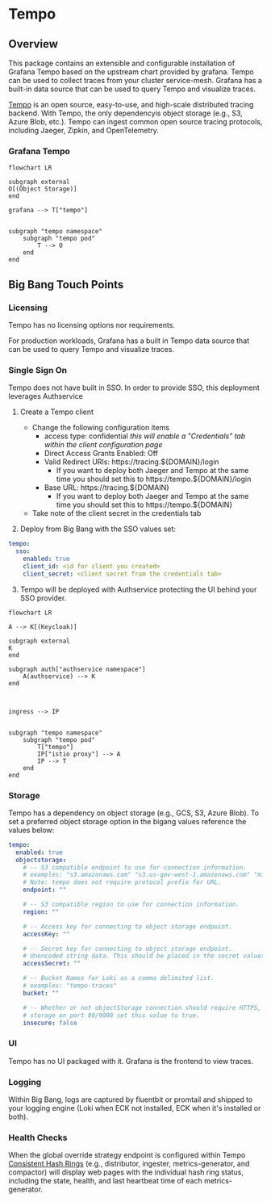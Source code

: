 # Tempo

## Overview

This package contains an extensible and configurable installation of Grafana Tempo based on the upstream chart provided by grafana. Tempo can be used to collect traces from your cluster service-mesh. Grafana has a built-in data source that can be used to query Tempo and visualize traces.

[Tempo](https://grafana.com/docs/tempo/latest/) is an open source, easy-to-use, and high-scale distributed tracing backend. With Tempo, the only dependencyis object storage (e.g., S3, Azure Blob, etc.). Tempo can ingest common open source tracing protocols, including Jaeger, Zipkin, and OpenTelemetry.


### Grafana Tempo

```mermaid
flowchart LR

subgraph external
O[(Object Storage)]
end

grafana --> T["tempo"]


subgraph "tempo namespace"
    subgraph "tempo pod"
        T --> O
    end
end

```

## Big Bang Touch Points

### Licensing

Tempo has no licensing options nor requirements.

For production workloads, Grafana has a built in Tempo data source that can be used to query Tempo and visualize traces.

### Single Sign On

Tempo does not have built in SSO. In order to provide SSO, this deployment leverages Authservice

1. Create a Tempo client
   - Change the following configuration items
      - access type: confidential _this will enable a "Credentials" tab within the client configuration page_
      - Direct Access Grants Enabled: Off
      - Valid Redirect URIs: https://tracing.${DOMAIN}/login
        - If you want to deploy both Jaeger and Tempo at the same time you should set this to https://tempo.${DOMAIN}/login
      - Base URL: https://tracing.${DOMAIN}
        - If you want to deploy both Jaeger and Tempo at the same time you should set this to https://tempo.${DOMAIN}
    - Take note of the client secret in the credentials tab

2. Deploy from Big Bang with the SSO values set:
  ```yaml
  tempo:
    sso:
      enabled: true
      client_id: <id for client you created>
      client_secret: <client secret from the credentials tab>
  ```

3. Tempo will be deployed with Authservice protecting the UI behind your SSO provider.

```mermaid
flowchart LR

A --> K[(Keycloak)]

subgraph external
K
end

subgraph auth["authservice namespace"]
    A(authservice) --> K
end



ingress --> IP


subgraph "tempo namespace"
    subgraph "tempo pod"
        T["tempo"]
        IP["istio proxy"] --> A
        IP --> T
    end
end

```
### Storage

Tempo has a dependency on object storage (e.g., GCS, S3, Azure Blob). To set a preferred object storage option in the bigang values reference the values below:

```yaml
tempo:
  enabled: true
  objectstorage:
    # -- S3 compatible endpoint to use for connection information.
    # examples: "s3.amazonaws.com" "s3.us-gov-west-1.amazonaws.com" "minio.minio.svc.cluster.local:9000"
    # Note: tempo does not require protocol prefix for URL.
    endpoint: ""

    # -- S3 compatible region to use for connection information.
    region: ""

    # -- Access key for connecting to object storage endpoint.
    accessKey: ""

    # -- Secret key for connecting to object storage endpoint.
    # Unencoded string data. This should be placed in the secret values and then encrypted
    accessSecret: ""

    # -- Bucket Names for Loki as a comma delimited list.
    # examples: "tempo-traces"
    bucket: ""

    # -- Whether or not objectStorage connection should require HTTPS, if connecting to in-cluster object
    # storage on port 80/9000 set this value to true.
    insecure: false
```

### UI

Tempo has no UI packaged with it. Grafana is the frontend to view traces.

### Logging

Within Big Bang, logs are captured by fluentbit or promtail and shipped to your logging engine (Loki when ECK not installed, ECK when it's installed or both).

### Health Checks

When the global override strategy endpoint is configured within Tempo [Consistent Hash Rings](https://grafana.com/docs/tempo/latest/operations/consistent_hash_ring/) (e.g., distributor, ingester, metrics-generator, and compactor) will display web pages with the individual hash ring status, including the state, health, and last heartbeat time of each metrics-generator.
